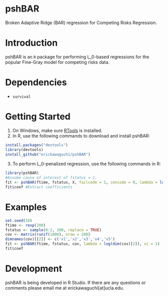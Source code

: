# pshBAR

Broken Adaptive Ridge (BAR) regression for Competing Risks Regression.

Introduction
============

pshBAR is an `R` package for performing L_0-based regressions for the popular Fine-Gray model for competing risks data.

Dependencies
============
 * `survival`
 

Getting Started
===============
1. On Windows, make sure [RTools](https://CRAN.R-project.org/bin/windows/Rtools/) is installed.
2. In R, use the following commands to download and install pshBAR:

  ```r
  install.packages("devtools")
  library(devtools)
  install_github("erickawaguchi/pshBAR")
  ```

3. To perform L_0-penalized regression, use the following commands in R:
  ```r
  library(pshBAR)
  #Assume cause of interest of fstatus = 1.
  fit <- pshBAR(ftime, fstatus, X, failcode = 1, cencode = 0, lambda = log(ncovs), xi = 1)
  fit$coef #Extract coefficients
  ```
  
Examples
========
 ```r
set.seed(10)
ftime <- rexp(200)
fstatus <- sample(0:2, 200, replace = TRUE)
cov <- matrix(runif(1000), nrow = 200)
dimnames(cov)[[2]] <- c('x1','x2','x3','x4','x5')
fit <- pshBAR(ftime, fstatus, cov, lambda = log(dim(cos)[2]), xi = 1)
fit$coef
 ```
 
Development
===========
pshBAR is being developed in R Studio. If there are any questions or comments please email me at erickawaguchi[at]ucla.edu.

